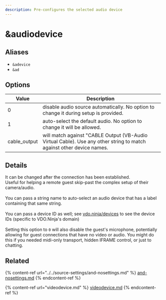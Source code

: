 ```yaml
---
description: Pre-configures the selected audio device
---
```


# \&audiodevice

## Aliases

* `&adevice`
* `&ad`

## Options

| Value         | Description                                                                                                          |
| ------------- | -------------------------------------------------------------------------------------------------------------------- |
| 0             | disable audio source automatically. No option to change it during setup is provided.                                 |
| 1             | auto-select the default audio. No option to change it will be allowed.                                               |
| cable\_output | will match against "CABLE Output (VB-Audio Virtual Cable). Use any other string to match against other device names. |

## Details

It can be changed after the connection has been established.\
Useful for helping a remote guest skip-past the complex setup of their camera/audio.\
\
You can pass a string name to auto-select an audio device that has a label containing that same string.\
\
You can pass a device ID as well; see [vdo.ninja/devices](https://vdo.ninja/devices) to see the device IDs (specific to VDO.Ninja's domain)\
\
Setting this option to `0` will also disable the guest's microphone, potentially allowing for guest connections that have no video or audio. You might do this if you needed midi-only transport, hidden IFRAME control, or just to chatting.

## Related

{% content-ref url="../../source-settings/and-nosettings.md" %}
[and-nosettings.md](../../source-settings/and-nosettings.md)
{% endcontent-ref %}

{% content-ref url="videodevice.md" %}
[videodevice.md](videodevice.md)
{% endcontent-ref %}
